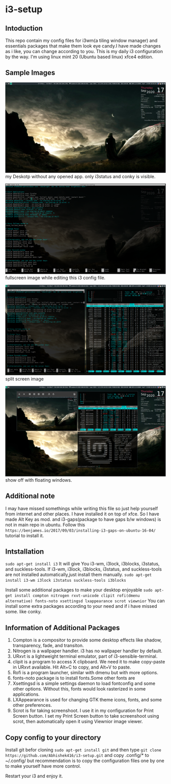 # i3-setup

## Intoduction 

This repo contain my config files for i3wm(a tiling window manager) and essentials packages that make them look eye candy.I have made changes as i like, you can change according to you. This is my daily i3 configuration by the way.
I'm using linux mint 20 (Ubuntu based linux) xfce4 edition.

## Sample Images

![](Desktop.png)
 my Deskotp without any opened app. only i3status and conky is visible.


![](i3fullscreen.png) 
 fullscreen image while editing this i3 config file.


![](i3splitscreen.png) 
 split screen image


![](floating_window.png)
 show off with floating windows.

## Additional note
I may have missed somethings while writing this file so just help yourself from internet and other places.
I have installed it on top of xfce. So I have made Alt Key as mod.
and i3-gaps(package to have gaps b/w windows) is not in main repo in ubuntu. Follow this  `https://benjames.io/2017/09/03/installing-i3-gaps-on-ubuntu-16-04/` tutorial to install it. 


## Intstallation 
   `sudo apt-get install i3`
   It will give You i3-wm, i3lock, i3blocks, i3status, and suckless-tools. If i3-wm, i3lock, i3blocks, i3status, and suckless-tools are not installed         automatically,just install them manually.
   `sudo apt-get install i3-wm i3lock i3status suckless-tools i3blocks`
    
   Install some additional packages to make your desktop enjoyable
   `sudo apt-get install compton nitrogen rxvt-unicode clipit rofi(dmenu alternative) fonts-noto xsettingsd lxappearance scrot viewnior`
    You can install some extra packages according to your need and if i have missed some. like conky. 
    
 ## Information of Additional Packages
   1. Compton is a compositor to provide some desktop effects like shadow, transparency, fade, and transiton.
   2. Nitrogen is a wallpaper handler. i3 has no wallpaper handler by default.
   3. URxvt is a lightweight terminal emulator, part of i3-sensible-terminal.
   4. clipit is a program to access X clipboard. We need it to make copy-paste in URxvt available. Hit Alt+C to copy, and Alt+V to paste.
   5. Rofi is a program launcher, similar with dmenu but with more options.
   6. fonts-noto package is to install fonts.Some other fonts are 
   7. Xsettingsd is a simple settings daemon to load fontconfig and some other options. Without this, fonts would look rasterized in some applications.
   8. LXAppearance is used for changing GTK theme icons, fonts, and some other preferences.
   9. Scrot is for taking screenshoot. I use it in my configuration for Print Screen button. I set my Print Screen button to take screenshoot using scrot, then   automatically open it using Viewnior image viewer. 
		
	
## Copy config to your directory
Install git befor cloning `sudo apt-get install git` and then type
`git clone https://github.com/Abhishek416/i3-setup.git` and copy .config/* to ~/.config/ 
but recommendation is to copy the configuration files one by one to make yourself have more control.
	 
Restart your i3 and enjoy it.
